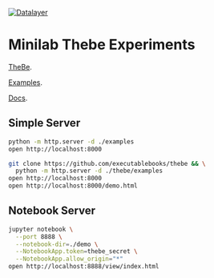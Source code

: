[![Datalayer](https://raw.githubusercontent.com/datalayer/datalayer/main/res/logo/datalayer-25.svg?sanitize=true)](https://datalayer.io)

# Minilab Thebe Experiments

[TheBe](https://github.com/executablebooks/thebe).

[Examples](https://github.com/executablebooks/thebe/tree/master/examples).

[Docs](https://thebe.readthedocs.io).

## Simple Server

```bash
python -m http.server -d ./examples
open http://localhost:8000
```

```bash
git clone https://github.com/executablebooks/thebe && \
  python -m http.server -d ./thebe/examples
open http://localhost:8000
open http://localhost:8000/demo.html
```

## Notebook Server

```bash
jupyter notebook \
  --port 8888 \
  --notebook-dir=./demo \
  --NotebookApp.token=thebe_secret \
  --NotebookApp.allow_origin="*"
open http://localhost:8888/view/index.html
```
